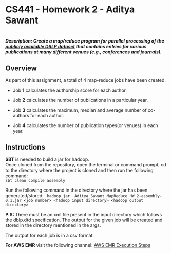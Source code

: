 # CS441 - Homework 2 - Aditya Sawant
#
##### Description: Create a map/reduce program for parallel processing of the [publicly available DBLP dataset](https://dblp.uni-trier.de) that contains entries for various publications at many different venues (e.g., conferences and journals).

## Overview
As part of this assignment, a total of 4 map-reduce jobs have been created.

- Job **1** calculates the authorship score for each author.

- Job **2** calculates the number of publications in a particular year.

- Job **3** calculates the maximum, median and average number of co-authors for each author.

- Job **4** calculates the number of publication types(or venues) in each year.

## Instructions 
**SBT** is needed to build a jar for hadoop.   
Once cloned from the repository, open the terminal or command prompt, cd to the directory where the project is cloned and then run the following command:  
```sbt clean compile assembly```    

Run the following command in the directory where the jar has been generated/stored:
``` hadoop jar  Aditya_Sawant_MapReduce_HW_2-assembly-0.1.jar <job number> <hadoop input directory> <hadoop output directory>```

**P.S:** There must be an xml file present in the input directory which follows the dblp.dtd specification.
The output for the given job will be created and stored in the directory mentioned in the args.

The output for each job is in a csv format.

**For AWS EMR** visit the following channel: 
[AWS EMR Execution Steps](https://youtu.be/iJdvD5S2hwE) 
